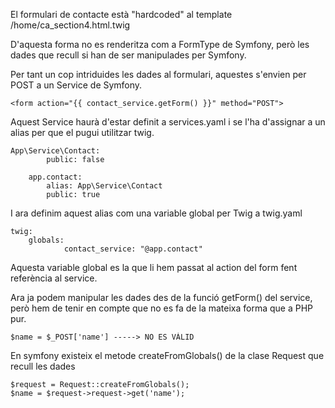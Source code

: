 El formulari de contacte està "hardcoded" al template /home/ca_section4.html.twig

D'aquesta forma no es renderitza com a FormType de Symfony, però les dades que recull si han de ser manipulades per Symfony.

Per tant un cop intriduides les dades al formulari, aquestes s'envien per POST a un Service de Symfony.

	<form action="{{ contact_service.getForm() }}" method="POST">

Aquest Service haurà d'estar definit a services.yaml i se l'ha d'assignar a un alias per que el pugui utilitzar twig.

	App\Service\Contact:
        	public: false

    	app.contact:
        	alias: App\Service\Contact
        	public: true

I ara definim aquest alias com una variable global per Twig a twig.yaml

	twig:
		globals:
        		contact_service: "@app.contact"

Aquesta variable global es la que li hem passat al action del form fent referència al service.

Ara ja podem manipular les dades des de la funció getForm() del service, però hem de tenir en compte que no es fa de la mateixa forma que a PHP pur.

	$name = $_POST['name'] -----> NO ES VÀLID

En symfony existeix el metode createFromGlobals() de la clase Request que recull les dades

	$request = Request::createFromGlobals();
	$name = $request->request->get('name');